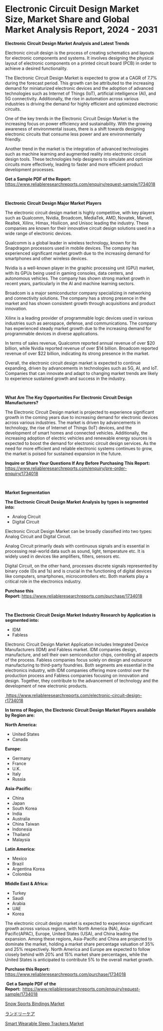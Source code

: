 <p><h1>Electronic Circuit Design Market Size, Market Share and Global Market Analysis Report, 2024 - 2031</h1></p><p><strong>Electronic Circuit Design Market Analysis and Latest Trends</strong></p>
<p><p>Electronic circuit design is the process of creating schematics and layouts for electronic components and systems. It involves designing the physical layout of electronic components on a printed circuit board (PCB) in order to achieve a desired functionality.</p><p>The Electronic Circuit Design Market is expected to grow at a CAGR of 7.7% during the forecast period. This growth can be attributed to the increasing demand for miniaturized electronic devices and the adoption of advanced technologies such as Internet of Things (IoT), artificial intelligence (AI), and 5G connectivity. Additionally, the rise in automation across various industries is driving the demand for highly efficient and optimized electronic circuits.</p><p>One of the key trends in the Electronic Circuit Design Market is the increasing focus on power efficiency and sustainability. With the growing awareness of environmental issues, there is a shift towards designing electronic circuits that consume less power and are environmentally friendly.</p><p>Another trend in the market is the integration of advanced technologies such as machine learning and augmented reality into electronic circuit design tools. These technologies help designers to simulate and optimize circuits more effectively, leading to faster and more efficient product development processes.</p></p>
<p><strong>Get a Sample PDF of the Report:&nbsp;</strong> <a href="https://www.reliableresearchreports.com/enquiry/request-sample/1734018">https://www.reliableresearchreports.com/enquiry/request-sample/1734018</a></p>
<p>&nbsp;</p>
<p><strong>Electronic Circuit Design Major Market Players</strong></p>
<p><p>The electronic circuit design market is highly competitive, with key players such as Qualcomm, Nvidia, Broadcom, MediaTek, AMD, Novatek, Marvell, Realtek, Xilinx, Himax, Hisilicon, and Unisoc leading the industry. These companies are known for their innovative circuit design solutions used in a wide range of electronic devices.</p><p>Qualcomm is a global leader in wireless technology, known for its Snapdragon processors used in mobile devices. The company has experienced significant market growth due to the increasing demand for smartphones and other wireless devices.</p><p>Nvidia is a well-known player in the graphic processing unit (GPU) market, with its GPUs being used in gaming consoles, data centers, and autonomous vehicles. The company has shown strong market growth in recent years, particularly in the AI and machine learning sectors.</p><p>Broadcom is a major semiconductor company specializing in networking and connectivity solutions. The company has a strong presence in the market and has shown consistent growth through acquisitions and product innovation.</p><p>Xilinx is a leading provider of programmable logic devices used in various industries such as aerospace, defense, and communications. The company has experienced steady market growth due to the increasing demand for programmable devices in diverse applications.</p><p>In terms of sales revenue, Qualcomm reported annual revenue of over $20 billion, while Nvidia reported revenue of over $14 billion. Broadcom reported revenue of over $22 billion, indicating its strong presence in the market.</p><p>Overall, the electronic circuit design market is expected to continue expanding, driven by advancements in technologies such as 5G, AI, and IoT. Companies that can innovate and adapt to changing market trends are likely to experience sustained growth and success in the industry.</p></p>
<p>&nbsp;</p>
<p><strong>What Are The Key Opportunities For Electronic Circuit Design Manufacturers?</strong></p>
<p><p>The Electronic Circuit Design market is projected to experience significant growth in the coming years due to increasing demand for electronic devices across various industries. The market is driven by advancements in technology, the rise of Internet of Things (IoT) devices, and the development of smart homes and connected vehicles. Additionally, the increasing adoption of electric vehicles and renewable energy sources is expected to boost the demand for electronic circuit design services. As the need for more efficient and reliable electronic systems continues to grow, the market is poised for sustained expansion in the future.</p></p>
<p><strong>Inquire or Share Your Questions If Any Before Purchasing This Report:</strong> <a href="https://www.reliableresearchreports.com/enquiry/pre-order-enquiry/1734018">https://www.reliableresearchreports.com/enquiry/pre-order-enquiry/1734018</a></p>
<p>&nbsp;</p>
<p><strong>Market Segmentation</strong></p>
<p><strong>The Electronic Circuit Design Market Analysis by types is segmented into:</strong></p>
<p><ul><li>Analog Circuit</li><li>Digital Circuit</li></ul></p>
<p><p>Electronic Circuit Design Market can be broadly classified into two types: Analog Circuit and Digital Circuit. </p><p>Analog Circuit primarily deals with continuous signals and is essential in processing real-world data such as sound, light, temperature etc. It is widely used in devices like amplifiers, filters, sensors etc.</p><p>Digital Circuit, on the other hand, processes discrete signals represented by binary code (0s and 1s) and is crucial in the functioning of digital devices like computers, smartphones, microcontrollers etc. Both markets play a critical role in the electronics industry.</p></p>
<p><strong>Purchase this Report:&nbsp;</strong><a href="https://www.reliableresearchreports.com/purchase/1734018">https://www.reliableresearchreports.com/purchase/1734018</a></p>
<p>&nbsp;</p>
<p><strong>The Electronic Circuit Design Market Industry Research by Application is segmented into:</strong></p>
<p><ul><li>IDM</li><li>Fabless</li></ul></p>
<p><p>Electronic Circuit Design Market Application includes Integrated Device Manufacturers (IDM) and Fabless market. IDM companies design, manufacture, and sell their own semiconductor chips, controlling all aspects of the process. Fabless companies focus solely on design and outsource manufacturing to third-party foundries. Both segments are essential in the electronics industry, with IDM companies offering more control over the production process and Fabless companies focusing on innovation and design. Together, they contribute to the advancement of technology and the development of new electronic products.</p></p>
<p><a href="https://www.reliableresearchreports.com/electronic-circuit-design-r1734018">&nbsp;https://www.reliableresearchreports.com/electronic-circuit-design-r1734018</a></p>
<p><strong>In terms of Region, the Electronic Circuit Design Market Players available by Region are:</strong></p>
<p>
    <p> <strong> North America: </strong>
        <ul>
            <li>United States</li>
            <li>Canada</li>
        </ul>
        </p> 
    <p> <strong> Europe: </strong>
        <ul>
            <li>Germany</li>
            <li>France</li>
            <li>U.K.</li>
            <li>Italy</li>
            <li>Russia</li>
        </ul>
        </p> 
    <p> <strong> Asia-Pacific: </strong>
        <ul>
            <li>China</li>
            <li>Japan</li>
            <li>South Korea</li>
            <li>India</li>
            <li>Australia</li>
            <li>China Taiwan</li>
            <li>Indonesia</li>
            <li>Thailand</li>
            <li>Malaysia</li>
        </ul>
        </p> 
    <p> <strong> Latin America: </strong>
        <ul>
            <li>Mexico</li>
            <li>Brazil</li>
            <li>Argentina Korea</li>
            <li>Colombia</li>
        </ul>
        </p> 
    <p> <strong> Middle East & Africa: </strong>
        <ul>
            <li>Turkey</li>
            <li>Saudi</li>
            <li>Arabia</li>
            <li>UAE</li>
            <li>Korea</li>
        </ul>
    </p>
    </p>
<p><p>The electronic circuit design market is expected to experience significant growth across various regions, with North America (NA), Asia-Pacific(APAC), Europe, United States (USA), and China leading the expansion. Among these regions, Asia-Pacific and China are projected to dominate the market, holding a market share percentage valuation of 35% and 25% respectively. North America and Europe are expected to follow closely behind with 20% and 15% market share percentages, while the United States is anticipated to contribute 5% to the overall market growth.</p></p>
<p><strong>Purchase this Report: </strong><a href="https://www.reliableresearchreports.com/purchase/1734018">https://www.reliableresearchreports.com/purchase/1734018</a></p>
<p>&nbsp;<strong>Get a Sample PDF of the Report:&nbsp;&nbsp;</strong><a href="https://www.reliableresearchreports.com/enquiry/request-sample/1734018">https://www.reliableresearchreports.com/enquiry/request-sample/1734018</a></p>
<p><strong></strong></p>
<p><p><a href="https://www.linkedin.com/pulse/snow-sports-bindings-market-insight-trends-growth-forecasted-ik5pf?trackingId=i6XQ%2FzWJKzqCY9BnNXztNA%3D%3D">Snow Sports Bindings Market</a></p><p><a href="https://medium.com/@alfredodance/%E3%83%A9%E3%83%B3%E3%83%89%E3%83%AA%E3%83%BC%E3%82%B1%E3%82%A2%E5%B8%82%E5%A0%B4%E3%81%AE%E5%88%86%E6%9E%90-%E3%82%B0%E3%83%AD%E3%83%BC%E3%83%90%E3%83%AB%E6%A5%AD%E7%95%8C%E3%81%AE%E5%B1%95%E6%9C%9B%E3%81%A8%E4%BA%88%E6%B8%AC-2024%E5%B9%B4%E3%81%8B%E3%82%892031%E5%B9%B4%E3%81%BE%E3%81%A7-9938c4894fda">ランドリーケア</a></p><p><a href="https://www.linkedin.com/pulse/smart-wearable-sleep-trackers-market-key-successful-business-hbk3f?trackingId=6r8RYy0CBWjq74OC6QuDvA%3D%3D">Smart Wearable Sleep Trackers Market</a></p></p>